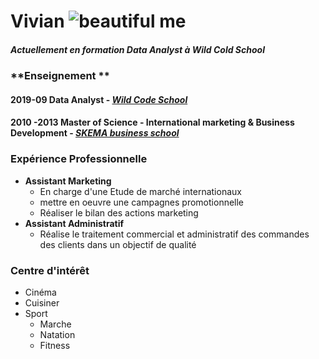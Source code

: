 # **Vivian**        ![beautiful me](https://ae01.alicdn.com/kf/HTB1h33TSpXXXXc6XXXXq6xXFXXXc/Guitare-chien-v-tements-dr-le-animal-de-compagnie-de-no-l-Costume-pour-petit-moyen.jpg)
##### _Actuellement en formation Data Analyst à Wild Cold School_


### **Enseignement **  


#### 2019-09   **Data Analyst** - [**_Wild Code School_**](https://www.youtube.com/watch?v=J5_vcGLSPBc&feature=youtu.be) 


#### 2010 -2013 **Master of Science** - International marketing & Business Development - [**_SKEMA business school_**](https://www.youtube.com/watch?v=KduX25r1c6w) 


### **Expérience Professionnelle**
* **Assistant Marketing**
  * En charge d'une Etude de marché internationaux
  * mettre en oeuvre une campagnes promotionnelle
  * Réaliser le bilan des actions marketing
* **Assistant Administratif**
  * Réalise le traitement commercial et administratif des commandes des clients dans un objectif de qualité  
 
### **Centre d'intérêt**
* Cinéma
* Cuisiner
* Sport
  * Marche
  * Natation
  * Fitness

